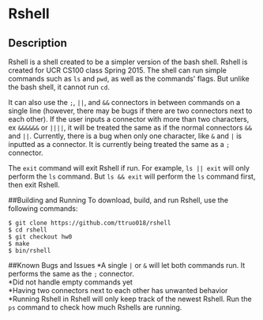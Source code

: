 # Rshell
## Description
Rshell is a shell created to be a simpler version of the bash shell. 
Rshell is created for UCR CS100 class Spring 2015.
The shell can run simple commands such as `ls` and `pwd`, as well as the commands' flags. 
But unlike the bash shell, it cannot run `cd`. 

It can also use the `;`, `||`, and `&&` connectors in between commands on a single line
(however, there may be bugs if there are two connectors next to each other).
If the user inputs a connector with more than two characters, ex `&&&&&&` or `||||`, 
it will be treated the same as if the normal connectors `&&` and `||`. 
Currently, there is a bug when only one character, like `&` and `|`
is inputted as a connector. It is currently being treated the same as a `;` connector.

The `exit` command will exit Rshell if run. 
For example, `ls || exit` will only perform the `ls` command.
But `ls && exit` will perform the `ls` command first, then exit Rshell.

##Building and Running
To download, build, and run Rshell, use the following commands:

`$ git clone https://github.com/ttruo018/rshell`   
`$ cd rshell`   
`$ git checkout hw0`   
`$ make`   
`$ bin/rshell`   

##Known Bugs and Issues
*A single `|` or `&` will let both commands run. 
It performs the same as the `;` connector.   
*Did not handle empty commands yet   
*Having two connectors next to each other has unwanted behavior
*Running Rshell in Rshell will only keep track of the newest Rshell.
Run the `ps` command to check how much Rshells are running.   


